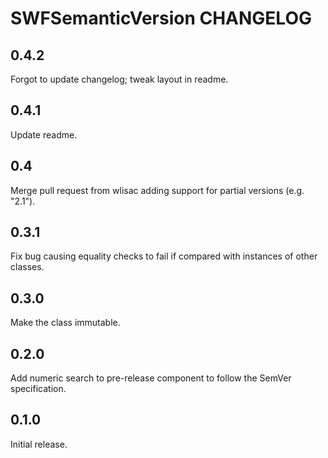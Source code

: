 # SWFSemanticVersion CHANGELOG

## 0.4.2

Forgot to update changelog; tweak layout in readme.

## 0.4.1

Update readme.

## 0.4

Merge pull request from wlisac adding support for partial versions (e.g. "2.1").

## 0.3.1

Fix bug causing equality checks to fail if compared with instances of other classes. 

## 0.3.0

Make the class immutable.

## 0.2.0

Add numeric search to pre-release component to follow the SemVer specification.

## 0.1.0

Initial release.
